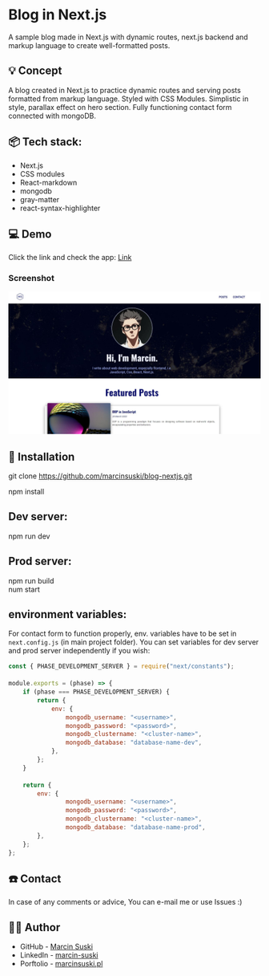 # Blog in Next.js
A sample blog made in Next.js with dynamic routes, next.js backend and markup language to create well-formatted posts.

## 💡 Concept
A blog created in Next.js to practice dynamic routes and serving posts formatted from markup language. Styled with CSS Modules. Simplistic in style, parallax effect on hero section. Fully functioning contact form connected with mongoDB.

## 📦 Tech stack:
- Next.js
- CSS modules
- React-markdown
- mongodb
- gray-matter
- react-syntax-highlighter


## 💻 Demo
Click the link and check the app: [Link](https://ms-blog-nextjs.netlify.app/)

### Screenshot

![](./public/images/site/screenshot.JPG)


## 💾 Installation
git clone https://github.com/marcinsuski/blog-nextjs.git

npm install
## Dev server: 
npm run dev
## Prod server:
npm run build  
num start

## environment variables:
For contact form to function properly, env. variables have to be set in `next.config.js` (in main project folder). You can set variables for dev server and prod server independently if you wish:

```js
const { PHASE_DEVELOPMENT_SERVER } = require("next/constants");

module.exports = (phase) => {
    if (phase === PHASE_DEVELOPMENT_SERVER) {
        return {
            env: {
                mongodb_username: "<username>",
                mongodb_password: "<password>",
                mongodb_clustername: "<cluster-name>",
                mongodb_database: "database-name-dev",
            },
        };
    }

    return {
        env: {
                mongodb_username: "<username>",
                mongodb_password: "<password>",
                mongodb_clustername: "<cluster-name>",
                mongodb_database: "database-name-prod",
        },
    };
};
```


## ☎️ Contact
In case of any comments or advice, You can e-mail me or use Issues :)

## 🧙‍♂️ Author
- GitHub - [Marcin Suski](https://github.com/marcinsuski)
- LinkedIn - [marcin-suski](https://www.linkedin.com/in/marcin-suski/)
- Porftolio - [marcinsuski.pl](https://marcinsuski.pl)
